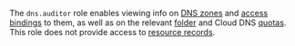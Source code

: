 The `dns.auditor` role enables viewing info on [DNS zones](../../dns/concepts/dns-zone.md) and [access bindings](../../iam/concepts/access-control/index.md#access-bindings) to them, as well as on the relevant [folder](../../resource-manager/concepts/resources-hierarchy.md#folder) and Cloud DNS [quotas](../../dns/concepts/limits.md#cloud-dns-quotas). This role does not provide access to [resource records](../../dns/concepts/resource-record.md).
